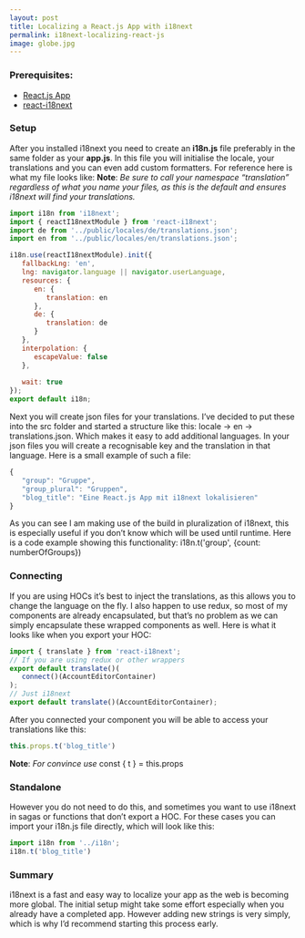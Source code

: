 ```yaml
---
layout: post
title: Localizing a React.js App with i18next
permalink: i18next-localizing-react-js
image: globe.jpg
---
```


### Prerequisites:
- [React.js App](https://github.com/facebook/create-react-app)
- [react-i18next](https://github.com/i18next/react-i18next)

### Setup
After you installed i18next you need to create an **i18n.js** file preferably in the same folder as your **app.js**. In this file you will initialise the locale, your translations and you can even add custom formatters. For reference here is what my file looks like: 
**Note**: *Be sure to call your namespace “translation” regardless of what you name your files, as this is the default and ensures i18next will find your translations.*

```javascript
import i18n from 'i18next';
import { reactI18nextModule } from 'react-i18next';
import de from '../public/locales/de/translations.json';
import en from '../public/locales/en/translations.json'; 

i18n.use(reactI18nextModule).init({    
   fallbackLng: 'en',    
   lng: navigator.language || navigator.userLanguage,     
   resources: {        
      en: {            
         translation: en        
      },        
      de: {            
         translation: de        
      }    
   },     
   interpolation: {        
      escapeValue: false   
   },    
 
   wait: true
}); 
export default i18n;
```

Next you will create json files for your translations. I’ve decided to put these into the src folder and started a structure like this: locale → en → translations.json. Which makes it easy to add additional languages. In your json files you will create a recognisable key and the translation in that language. Here is a small example of such a file:
```javascript
{
   "group": "Gruppe",
   "group_plural": "Gruppen",
   "blog_title": "Eine React.js App mit i18next lokalisieren"
}
```
As you can see I am making use of the build in pluralization of i18next, this is especially useful if you don’t know which will be used until runtime. Here is a code example showing this functionality:
i18n.t('group', {count: numberOfGroups})  

### Connecting
If you are using HOCs it’s best to inject the translations, as this allows you to change the language on the fly. I also happen to use redux, so most of my components are already encapsulated, but that’s no problem as we can simply encapsulate these wrapped components as well. Here is what it looks like when you export your HOC:
```javascript
import { translate } from 'react-i18next';
// If you are using redux or other wrappers
export default translate()(
   connect()(AccountEditorContainer)
);
// Just i18next
export default translate()(AccountEditorContainer);
```

After you connected your component you will be able to access your translations like this:
```javascript
this.props.t('blog_title')
```
**Note**: *For convince use* const { t } = this.props  
  

### Standalone
However you do not need to do this, and sometimes you want to use i18next in sagas or functions that don’t export a HOC. For these cases you can import your i18n.js file directly, which will look like this:
```javascript
import i18n from '../i18n';
i18n.t('blog_title')
```

### Summary
i18next is a fast and easy way to localize your app as the web is becoming more global. The initial setup might take some effort especially when you already have a completed app. However adding new strings is very simply, which is why I’d recommend starting this process early.
